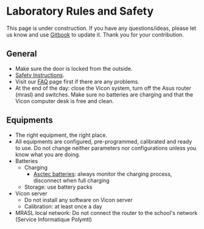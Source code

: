 # Laboratory Rules and Safety

This page is under construction. If you have any questions/ideas, please let us know and use [Gitbook](/Logistics/Gitbook.md) to update it. Thank you for your contribution. 

## General

* Make sure the door is locked from the outside.
* [Safety Instructions](/UAV/Safety.md).
* Visit our [FAQ](/faq.md) page first if there are any problems.
* At the end of the day: close the Vicon system, turn off the Asus router \(mrasl\) and switches. Make sure no batteries are charging and that the Vicon computer desk is free
  and clean.

## Equipments

* The right equipment, the right place.
* All equipments are configured, pre-programmed, calibrated and ready to use. Do not change neither parameters nor configurations unless you know what you are doing.
* Batteries
  * Charging
    * [Asctec batteries](http://wiki.asctec.de/display/AR/Battery+Instructions): always monitor the charging process, disconnect when full charging
  * Storage: use battery packs
* Vicon server
  * Do not install any software on Vicon server
  * Calibration: at least once a day
* MRASL local network: Do not connect the router to the school's network \(Service Informatique Polymtl\)



